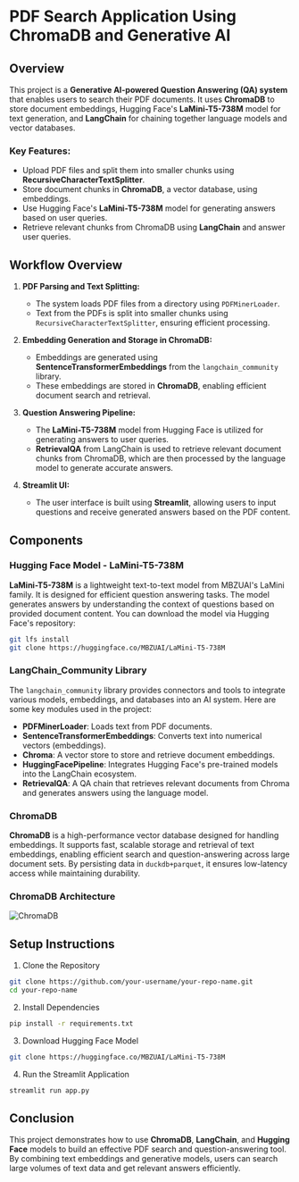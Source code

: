 # PDF Search Application Using ChromaDB and Generative AI

## Overview

This project is a **Generative AI-powered Question Answering (QA) system** that enables users to search their PDF documents. It uses **ChromaDB** to store document embeddings, Hugging Face's **LaMini-T5-738M** model for text generation, and **LangChain** for chaining together language models and vector databases.

### Key Features:

* Upload PDF files and split them into smaller chunks using **RecursiveCharacterTextSplitter**.
* Store document chunks in **ChromaDB**, a vector database, using embeddings.
* Use Hugging Face's **LaMini-T5-738M** model for generating answers based on user queries.
* Retrieve relevant chunks from ChromaDB using **LangChain** and answer user queries.

## Workflow Overview

1. **PDF Parsing and Text Splitting:**
   * The system loads PDF files from a directory using `PDFMinerLoader`.
   * Text from the PDFs is split into smaller chunks using `RecursiveCharacterTextSplitter`, ensuring efficient processing.

2. **Embedding Generation and Storage in ChromaDB:**
   * Embeddings are generated using **SentenceTransformerEmbeddings** from the `langchain_community` library.
   * These embeddings are stored in **ChromaDB**, enabling efficient document search and retrieval.

3. **Question Answering Pipeline:**
   * The **LaMini-T5-738M** model from Hugging Face is utilized for generating answers to user queries.
   * **RetrievalQA** from LangChain is used to retrieve relevant document chunks from ChromaDB, which are then processed by the language model to generate accurate answers.

4. **Streamlit UI:**
   * The user interface is built using **Streamlit**, allowing users to input questions and receive generated answers based on the PDF content.

## Components

### Hugging Face Model - LaMini-T5-738M

**LaMini-T5-738M** is a lightweight text-to-text model from MBZUAI's LaMini family. It is designed for efficient question answering tasks. The model generates answers by understanding the context of questions based on provided document content. You can download the model via Hugging Face's repository:

```bash
git lfs install
git clone https://huggingface.co/MBZUAI/LaMini-T5-738M
```

### LangChain_Community Library

The `langchain_community` library provides connectors and tools to integrate various models, embeddings, and databases into an AI system. Here are some key modules used in the project:

* **PDFMinerLoader**: Loads text from PDF documents.
* **SentenceTransformerEmbeddings**: Converts text into numerical vectors (embeddings).
* **Chroma**: A vector store to store and retrieve document embeddings.
* **HuggingFacePipeline**: Integrates Hugging Face's pre-trained models into the LangChain ecosystem.
* **RetrievalQA**: A QA chain that retrieves relevant documents from Chroma and generates answers using the language model.

### ChromaDB

**ChromaDB** is a high-performance vector database designed for handling embeddings. It supports fast, scalable storage and retrieval of text embeddings, enabling efficient search and question-answering across large document sets. By persisting data in `duckdb+parquet`, it ensures low-latency access while maintaining durability.
### ChromaDB Architecture
![ChromaDB](https://github.com/user-attachments/assets/09e4c6ff-7de7-4518-a28e-7ebbadb14757)

## Setup Instructions

1. Clone the Repository

```bash
git clone https://github.com/your-username/your-repo-name.git
cd your-repo-name
```

2. Install Dependencies

```bash
pip install -r requirements.txt
```

3. Download Hugging Face Model

```bash
git clone https://huggingface.co/MBZUAI/LaMini-T5-738M
```

4. Run the Streamlit Application

```bash
streamlit run app.py
```

## Conclusion

This project demonstrates how to use **ChromaDB**, **LangChain**, and **Hugging Face** models to build an effective PDF search and question-answering tool. By combining text embeddings and generative models, users can search large volumes of text data and get relevant answers efficiently.

